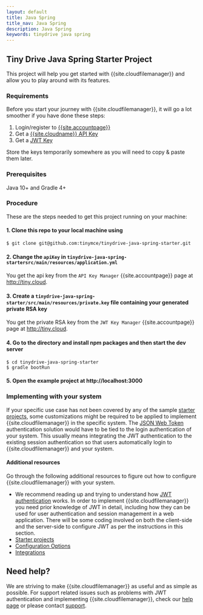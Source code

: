 ```yaml
---
layout: default
title: Java Spring
title_nav: Java Spring
description: Java Spring
keywords: tinydrive java spring
---
```


## Tiny Drive Java Spring Starter Project

This project will help you get started with {{site.cloudfilemanager}} and allow you to play around with its features.

### Requirements

Before you start your journey with {{site.cloudfilemanager}}, it will go a lot smoother if you have done these steps:
1. Login/register to [{{site.accountpage}}](https://apps.tiny.cloud/my-account/)
2. Get a [{{site.cloudname}} API Key](https://apps.tiny.cloud/my-account/key-manager/)
3. Get a [JWT Key](https://apps.tiny.cloud/my-account/jwt-key-manager/)

Store the keys temporarily somewhere as you will need to copy & paste them later.

### Prerequisites

Java 10+ and Gradle 4+

### Procedure

These are the steps needed to get this project running on your machine:

#### 1. Clone this repo to your local machine using

```
$ git clone git@github.com:tinymce/tinydrive-java-spring-starter.git
```

#### 2. Change the `apiKey` in `tinydrive-java-spring-startersrc/main/resources/application.yml`

You get the api key from the `API Key Manager` {{site.accountpage}} page at http://tiny.cloud.

#### 3. Create a `tinydrive-java-spring-starter/src/main/resources/private.key` file containing your generated private RSA key

You get the private RSA key from the `JWT Key Manager` {{site.accountpage}} page at http://tiny.cloud.

#### 4. Go to the directory and install npm packages and then start the dev server

```
$ cd tinydrive-java-spring-starter
$ gradle bootRun
```

#### 5. Open the example project at http://localhost:3000

### Implementing with your system

If your specific use case has not been covered by any of the sample [starter projects]({{site.baseurl}}/tinydrive/libraries/), some customizations might be required to be applied to implement {{site.cloudfilemanager}} in the specific system. The [JSON Web Token]({{site.baseurl}}/tinydrive/jwt-authentication/) authentication solution would have to be tied to the login authentication of your system. This usually means integrating the JWT authentication to the existing session authentication so that users automatically login to {{site.cloudfilemanager}} and your system.

#### Additional resources

Go through the following additional resources to figure out how to configure {{site.cloudfilemanager}} with your system.

- We recommend reading up and trying to understand how [JWT authentication]({{site.baseurl}}/tinydrive/jwt-authentication/) works. In order to implement {{site.cloudfilemanager}} you need prior knowledge of JWT in detail, including how they can be used for user authentication and session management in a web application. There will be some coding involved on both the client-side and the server-side to configure JWT as per the instructions in this section.
- [Starter projects]({{site.baseurl}}/tinydrive/libraries/)
- [Configuration Options]({{site.baseurl}}/tinydrive/configuration/)
- [Integrations]({{site.baseurl}}/tinydrive/integrations/)

## Need help? ##

We are striving to make {{site.cloudfilemanager}} as useful and as simple as possible. For support related issues such as problems with JWT authentication and implementing {{site.cloudfilemanager}}, check our [help page](/tinydrive/get-help/) or please contact [support](https://support.tiny.cloud/hc/en-us/requests/new).

